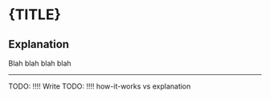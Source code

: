 # {TITLE}

## Explanation

Blah blah blah blah

---

TODO: !!!! Write
TODO: !!!! how-it-works vs explanation
